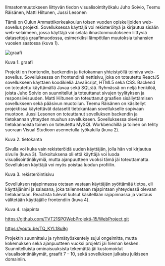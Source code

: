 Ilmastonmuutokseen liittyvän tiedon visualisointityökalu
Juho Soivio, Teemu Räisänen, Matti Hiltunen, Jussi Lesonen

Tämä on Oulun Ammattikorkeakoulun toisen vuoden opiskelijoiden web-sovellus projekti. Sovelluksessa käyttäjä voi rekisteröityä ja kirjautua sisään web-selaimeen, jossa käyttäjä voi selata ilmastonmuutokseen liittyviä datasettejä graafimuodossa, esimerkiksi lämpötilan muutoksia tuhansien vuosien saatossa (kuva 1).

![graafi](https://user-images.githubusercontent.com/101434481/207577907-206455bf-fcff-44f0-93aa-f7988791104f.png)

Kuva 1. graafi

Projekti on frontendin, backendin ja tietokannan yhteistyöllä toimiva web-sovellus. Sovelluksessa on frontendinä nettisivu, joka on toteutettu ReactJS sovellukseen käyttäen koodikieliä JavaScript, HTML5 sekä CSS. Backend on toteutettu käyttämällä Javaa sekä SQL:ää.
Ryhmässä on neljä henkilöä, joista Juho Soivio on suunnitellut ja toteuttanut sivujen tyylityksen ja responsiivisuuden. Matti Hiltunen on toteuttanut graafien sisällyttämisen sovellukseen sekä pääsivun muotoilun. Teemu Räisänen on käsitellyt projektissa käytettävät datasetit tietokantaan sovellukselle sopivaan muotoon.  Jussi Lesonen on toteuttanut sovelluksen backendin ja tietokannan yhteyden muuhun sovellukseen.
Sovelluksessa olevista tietokannoista toinen on toteutettu MySQL Workbenchillä ja toinen on tehty suoraan Visual Studioon asennetulla työkalulla (kuva 2).
 
Kuva 2. tietokanta

Sivulla voi kuka vain rekisteröidä uuden käyttäjän, jolla hän voi kirjautua sivulle (kuva 3). Tarkoituksena oli että käyttäjä voi luoda visualisointinäkymiä, mutta ajanpuutteen vuoksi tämä jäi toteuttamatta. Sovelluksen käyttäjä voi myös poistaa luodun profiilin.

 
Kuva 3. rekisteröintisivu

Sovelluksen rajapinnassa otetaan vastaan käyttäjän syöttämää tietoa, eli käyttäjänimi ja salasana, joka tallennetaan rajapintaan yhteydessä olevaan tietokantaan. Reactista tulevat kutsut käsitellään rajapinnassa ja vastaus välitetään käyttäjälle frontendiin (kuva 4).
 
Kuva 4. rajapinta

https://github.com/TVT21SPOWebProjekti-15/WebProject.git

https://youtu.be/TQ_KYL18u9g

Projektin suunnittelu ja ryhmätyöskentely sujui ongelmitta, mutta kokemuksen sekä ajanpuutteen vuoksi projekti jäi hieman kesken. Suunnitelluista ominaisuuksista tekemättä jäi kustomoidut visualisointinäkymät, graafit 7 – 10, sekä sovelluksen julkaisu julkiseen domainiin.
